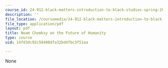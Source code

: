 ```yaml
---
course_id: 24-912-black-matters-introduction-to-black-studies-spring-2017
description: ''
file_location: /coursemedia/24-912-black-matters-introduction-to-black-studies-spring-2017/14fd3dc92c58480dfa32bd4fbc3f51aa_MIT24_912s17_chomsky_future.pdf
file_type: application/pdf
layout: pdf
title: Noam Chomksy on the Future of Humanity
type: course
uid: 14fd3dc92c58480dfa32bd4fbc3f51aa

---
```

None